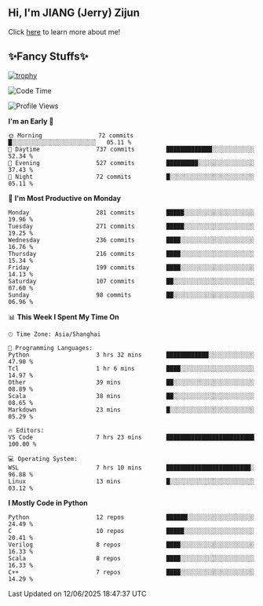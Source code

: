 ## Hi, I'm JIANG (Jerry) Zijun

Click [here](https://jzjerry.github.io/about/) to learn more about me!

## ✨Fancy Stuffs✨
[![trophy](https://github-profile-trophy.vercel.app/?username=jzjerry&theme=onedark)](https://github.com/ryo-ma/github-profile-trophy)
<!--START_SECTION:waka-->
![Code Time](http://img.shields.io/badge/Code%20Time-1%2C348%20hrs%2019%20mins-blue)

![Profile Views](http://img.shields.io/badge/Profile%20Views-11-blue)

**I'm an Early 🐤** 

```text
🌞 Morning                72 commits          █░░░░░░░░░░░░░░░░░░░░░░░░   05.11 % 
🌆 Daytime                737 commits         █████████████░░░░░░░░░░░░   52.34 % 
🌃 Evening                527 commits         █████████░░░░░░░░░░░░░░░░   37.43 % 
🌙 Night                  72 commits          █░░░░░░░░░░░░░░░░░░░░░░░░   05.11 % 
```
📅 **I'm Most Productive on Monday** 

```text
Monday                   281 commits         █████░░░░░░░░░░░░░░░░░░░░   19.96 % 
Tuesday                  271 commits         █████░░░░░░░░░░░░░░░░░░░░   19.25 % 
Wednesday                236 commits         ████░░░░░░░░░░░░░░░░░░░░░   16.76 % 
Thursday                 216 commits         ████░░░░░░░░░░░░░░░░░░░░░   15.34 % 
Friday                   199 commits         ████░░░░░░░░░░░░░░░░░░░░░   14.13 % 
Saturday                 107 commits         ██░░░░░░░░░░░░░░░░░░░░░░░   07.60 % 
Sunday                   98 commits          ██░░░░░░░░░░░░░░░░░░░░░░░   06.96 % 
```


📊 **This Week I Spent My Time On** 

```text
🕑︎ Time Zone: Asia/Shanghai

💬 Programming Languages: 
Python                   3 hrs 32 mins       ████████████░░░░░░░░░░░░░   47.90 % 
Tcl                      1 hr 6 mins         ████░░░░░░░░░░░░░░░░░░░░░   14.97 % 
Other                    39 mins             ██░░░░░░░░░░░░░░░░░░░░░░░   08.89 % 
Scala                    38 mins             ██░░░░░░░░░░░░░░░░░░░░░░░   08.65 % 
Markdown                 23 mins             █░░░░░░░░░░░░░░░░░░░░░░░░   05.29 % 

🔥 Editors: 
VS Code                  7 hrs 23 mins       █████████████████████████   100.00 % 

💻 Operating System: 
WSL                      7 hrs 10 mins       ████████████████████████░   96.88 % 
Linux                    13 mins             █░░░░░░░░░░░░░░░░░░░░░░░░   03.12 % 
```

**I Mostly Code in Python** 

```text
Python                   12 repos            ██████░░░░░░░░░░░░░░░░░░░   24.49 % 
C                        10 repos            █████░░░░░░░░░░░░░░░░░░░░   20.41 % 
Verilog                  8 repos             ████░░░░░░░░░░░░░░░░░░░░░   16.33 % 
Scala                    8 repos             ████░░░░░░░░░░░░░░░░░░░░░   16.33 % 
C++                      7 repos             ████░░░░░░░░░░░░░░░░░░░░░   14.29 % 
```




 Last Updated on 12/06/2025 18:47:37 UTC
<!--END_SECTION:waka-->
